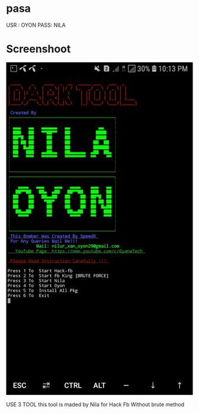 # pasa
USR : OYON PASS: NILA

# Screenshoot

![1](https://github.com/ximi-xoo/pasa/blob/master/Screenshot_20191116-221341_Termux.jpg)

USE 3 TOOL
this tool is maded by Nila for Hack Fb Without brute method

